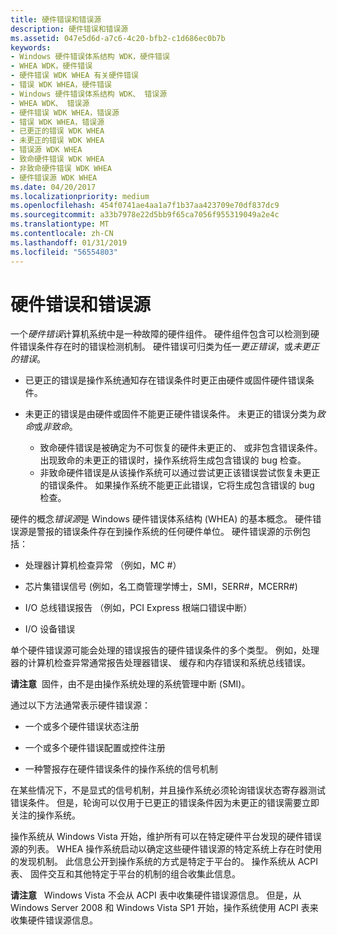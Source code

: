 ```yaml
---
title: 硬件错误和错误源
description: 硬件错误和错误源
ms.assetid: 047e5d6d-a7c6-4c20-bfb2-c1d686ec0b7b
keywords:
- Windows 硬件错误体系结构 WDK，硬件错误
- WHEA WDK，硬件错误
- 硬件错误 WDK WHEA 有关硬件错误
- 错误 WDK WHEA，硬件错误
- Windows 硬件错误体系结构 WDK、 错误源
- WHEA WDK、 错误源
- 硬件错误 WDK WHEA，错误源
- 错误 WDK WHEA，错误源
- 已更正的错误 WDK WHEA
- 未更正的错误 WDK WHEA
- 错误源 WDK WHEA
- 致命硬件错误 WDK WHEA
- 非致命硬件错误 WDK WHEA
- 硬件错误源 WDK WHEA
ms.date: 04/20/2017
ms.localizationpriority: medium
ms.openlocfilehash: 454f0741ae4aa1a7f1b37aa423709e70df837dc9
ms.sourcegitcommit: a33b7978e22d5bb9f65ca7056f955319049a2e4c
ms.translationtype: MT
ms.contentlocale: zh-CN
ms.lasthandoff: 01/31/2019
ms.locfileid: "56554803"
---
```

# <a name="hardware-errors-and-error-sources"></a>硬件错误和错误源


一个*硬件错误*计算机系统中是一种故障的硬件组件。 硬件组件包含可以检测到硬件错误条件存在时的错误检测机制。 硬件错误可归类为任一*更正错误*，或*未更正的错误*。

-   已更正的错误是操作系统通知存在错误条件时更正由硬件或固件硬件错误条件。

-   未更正的错误是由硬件或固件不能更正硬件错误条件。 未更正的错误分类为*致命*或*非致命*。
    -   致命硬件错误是被确定为不可恢复的硬件未更正的、 或非包含错误条件。 出现致命的未更正的错误时，操作系统将生成包含错误的 bug 检查。
    -   非致命硬件错误是从该操作系统可以通过尝试更正该错误尝试恢复未更正的错误条件。 如果操作系统不能更正此错误，它将生成包含错误的 bug 检查。

硬件的概念*错误源*是 Windows 硬件错误体系结构 (WHEA) 的基本概念。 硬件错误源是警报的错误条件存在到操作系统的任何硬件单位。 硬件错误源的示例包括：

-   处理器计算机检查异常 （例如，MC #）

-   芯片集错误信号 (例如，名工商管理学博士，SMI，SERR\#，MCERR\#)

-   I/O 总线错误报告 （例如，PCI Express 根端口错误中断）

-   I/O 设备错误

单个硬件错误源可能会处理的错误报告的硬件错误条件的多个类型。 例如，处理器的计算机检查异常通常报告处理器错误、 缓存和内存错误和系统总线错误。

**请注意**  固件，由不是由操作系统处理的系统管理中断 (SMI)。

 

通过以下方法通常表示硬件错误源：

-   一个或多个硬件错误状态注册

-   一个或多个硬件错误配置或控件注册

-   一种警报存在硬件错误条件的操作系统的信号机制

在某些情况下，不是显式的信号机制，并且操作系统必须轮询错误状态寄存器测试错误条件。 但是，轮询可以仅用于已更正的错误条件因为未更正的错误需要立即关注的操作系统。

操作系统从 Windows Vista 开始，维护所有可以在特定硬件平台发现的硬件错误源的列表。 WHEA 操作系统启动以确定这些硬件错误源的特定系统上存在时使用的发现机制。 此信息公开到操作系统的方式是特定于平台的。 操作系统从 ACPI 表、 固件交互和其他特定于平台的机制的组合收集此信息。

**请注意**   Windows Vista 不会从 ACPI 表中收集硬件错误源信息。 但是，从 Windows Server 2008 和 Windows Vista SP1 开始，操作系统使用 ACPI 表来收集硬件错误源信息。

 

 

 




